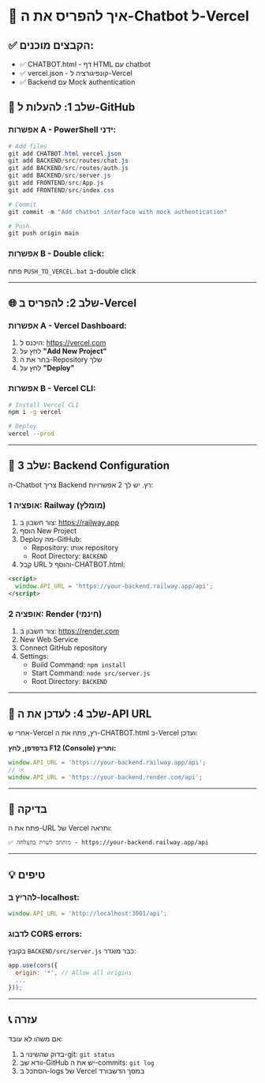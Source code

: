 # 🚀 איך להפריס את ה-Chatbot ל-Vercel

## ✅ הקבצים מוכנים:
- ✅ CHATBOT.html - דף HTML עם chatbot
- ✅ vercel.json - קונפיגורציה ל-Vercel
- ✅ Backend עם Mock authentication

## 📝 שלב 1: להעלות ל-GitHub

### אפשרות A - PowerShell ידני:
```powershell
# Add files
git add CHATBOT.html vercel.json
git add BACKEND/src/routes/chat.js
git add BACKEND/src/routes/auth.js  
git add BACKEND/src/server.js
git add FRONTEND/src/App.js
git add FRONTEND/src/index.css

# Commit
git commit -m "Add chatbot interface with mock authentication"

# Push
git push origin main
```

### אפשרות B - Double click:
פתח `PUSH_TO_VERCEL.bat` ב-double click

---

## 🌐 שלב 2: להפריס ב-Vercel

### אפשרות A - Vercel Dashboard:
1. היכנס ל: https://vercel.com
2. לחץ על **"Add New Project"**
3. בחר את ה-Repository שלך
4. לחץ על **"Deploy"**

### אפשרות B - Vercel CLI:
```bash
# Install Vercel CLI
npm i -g vercel

# Deploy
vercel --prod
```

---

## 🔗 שלב 3: Backend Configuration

ה-Chatbot צריך Backend רץ. יש לך 2 אפשרויות:

### אופציה 1: Railway (מומלץ)
1. צור חשבון ב: https://railway.app
2. הוסף New Project
3. Deploy מה-GitHub:
   - Repository: אותו repository
   - Root Directory: `BACKEND`
4. קבל URL והוסף ל-CHATBOT.html:

```html
<script>
  window.API_URL = 'https://your-backend.railway.app/api';
</script>
```

### אופציה 2: Render (חינמי)
1. צור חשבון ב: https://render.com
2. New Web Service
3. Connect GitHub repository
4. Settings:
   - Build Command: `npm install`
   - Start Command: `node src/server.js`
   - Root Directory: `BACKEND`

---

## 🎯 שלב 4: לעדכן את ה-API URL

אחרי ש-Vercel רץ, פתח את ה-CHATBOT.html ב-Vercel ועדכן:

**בדפדפן, לחץ F12 (Console) ותריץ:**
```javascript
window.API_URL = 'https://your-backend.railway.app/api';
// או
window.API_URL = 'https://your-backend.render.com/api';
```

---

## 🧪 בדיקה

פתח את ה-URL של Vercel ותראה:
```
✅ מותחב לשרת בהצלחה - https://your-backend.railway.app/api
```

---

## 💡 טיפים

### להריץ ב-localhost:
```javascript
window.API_URL = 'http://localhost:3001/api';
```

### לדבוג CORS errors:
בקובץ `BACKEND/src/server.js` כבר מוגדר:
```javascript
app.use(cors({
  origin: '*', // Allow all origins
  ...
}));
```

---

## 📞 עזרה

אם משהו לא עובד:
1. בדוק שהשינוי ב-git: `git status`
2. וודא שב-GitHub יש את ה-commits: `git log`
3. הסתכל ב-logs של Vercel במסך הדשבורד

